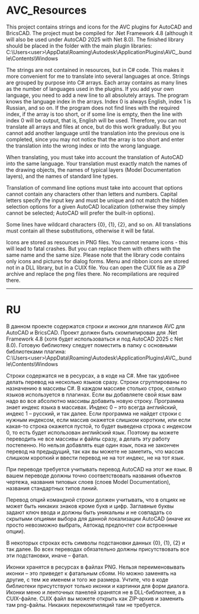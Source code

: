 # AVC_Resources
This project contains strings and icons for the AVC plugins for AutoCAD and BricsCAD. The project must be compiled for .Net Framework 4.8 (although it will also be used under AutoCAD 2025 with Net 8.0). The finished library should be placed in the folder with the main plugin libraries: C:\Users\<user>\AppData\Roaming\Autodesk\ApplicationPlugins\AVC_<plugin>.bundle\Contents\Windows

The strings are not contained in resources, but in C# code. This makes it more convenient for me to translate into several languages at once. Strings are grouped by purpose into C# arrays. Each array contains as many lines as the number of languages used in the plugins. If you add your own language, you need to add a new line to all absolutely arrays. The program knows the language index in the arrays. Index 0 is always English, index 1 is Russian, and so on. If the program does not find lines with the required index, if the array is too short, or if some line is empty, then the line with index 0 will be output, that is, English will be used. Therefore, you can not translate all arrays and files at once, but do this work gradually. But you cannot add another language until the translation into the previous one is completed, since you may not notice that the array is too short and enter the translation into the wrong index or into the wrong language.

When translating, you must take into account the translation of AutoCAD into the same language. Your translation must exactly match the names of the drawing objects, the names of typical layers (Model Documentation layers), and the names of standard line types.

Translation of command line options must take into account that options cannot contain any characters other than letters and numbers. Capital letters specify the input key and must be unique and not match the hidden selection options for a given AutoCAD localization (otherwise they simply cannot be selected; AutoCAD will prefer the built-in options).

Some lines have wildcard characters {0}, {1}, {2}, and so on. All translations must contain all these substitutions, otherwise it will be fatal.

Icons are stored as resources in PNG files. You cannot rename icons - this will lead to fatal crashes. But you can replace them with others with the same name and the same size. Please note that the library code contains only icons and pictures for dialog forms. Menu and ribbon icons are stored not in a DLL library, but in a CUIX file. You can open the CUIX file as a ZIP archive and replace the png files there. No recompilations are required there.

----------------------------------------------------------------------------
# RU

В данном проекте содержатся строки и иконки для плагинов AVC для AutoCAD и BricsCAD. Проект должен быть скомпилирован для .Net Framework 4.8 (хотя будет использоваться и под AutoCAD 2025 с Net 8.0). Готовую библиотеку следует поместить в папку с основными библиотеками плагина: C:\Users\<user>\AppData\Roaming\Autodesk\ApplicationPlugins\AVC_<plugin>.bundle\Contents\Windows

Строки содержатся не в ресурсах, а в коде на C#. Мне так удобнее делать перевод на несколько языков сразу. Строки сгруппированы по назначению в массивы C#. В каждом массиве столько строк, сколько языков используется в плагинах. Если вы добавляете свой язык вам надо во все абсолютно массивы добавить новую строку. Программа знает индекс языка в массивах. Индекс 0 – это всегда английский, индекс 1 – русский, и так далее. Если программа не найдет строки с нужным индексом, если массив окажется слишком коротким, или если какая-то строка окажется пустой, то будет выведена строка с индексом 0, то есть будет использован английский язык. Поэтому вы можете переводить не все массивы и файлы сразу, а делать эту работу постепенно. Но нельзя добавлять еще один язык, пока не закончен перевод на предыдущий, так как вы можете не заметить, что массив слишком короткий и ввести перевод не на тот индекс, не на тот язык.

При переводе требуется учитывать перевод AutoCAD на этот же язык. В вашем переводе должны точно соответствовать названия объектов чертежа, названия типовых слоев (слоев Model Documentation), названия стандартных типов линий.

Перевод опций командной строки должен учитывать, что в опциях не может быть никаких знаков кроме букв и цифр. Заглавные буквы задают ключ ввода и должны быть уникальны и не совпадать со скрытыми опциями выбора для данной локализации AutoCAD (иначе их просто невозможно выбрать, Автокад предпочтет сои встроенные опции).

В некоторых строках есть символы подстановки данных {0}, {1}, {2} и так далее. Во всех переводах обязательно должны присутствовать все эти подстановки, иначе – фатал. 

Иконки хранятся в ресурсах в файлах PNG. Нельзя переименовывать иконки – это приведет к фатальным сбоям. Но можно заменять на другие, с тем же именем и того же размера. Учтите, что в коде библиотеки присутствуют только иконки и картинки для форм диалога. Иконки меню и ленточных панелей хранятся не в DLL-библиотеке, а в CUIX-файле. CUIX файл вы можете открыть как ZIP-архив и заменить там png-файлы. Никаких перекомпиляций там не требуется.
